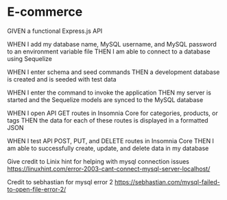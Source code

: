 # E-commerce


GIVEN a functional Express.js API

WHEN I add my database name, MySQL username, and MySQL password to an environment variable file
THEN I am able to connect to a database using Sequelize

WHEN I enter schema and seed commands
THEN a development database is created and is seeded with test data

WHEN I enter the command to invoke the application
THEN my server is started and the Sequelize models are synced to the MySQL database

WHEN I open API GET routes in Insomnia Core for categories, products, or tags
THEN the data for each of these routes is displayed in a formatted JSON

WHEN I test API POST, PUT, and DELETE routes in Insomnia Core
THEN I am able to successfully create, update, and delete data in my database




Give credit to Linix hint for helping with mysql connection issues 
https://linuxhint.com/error-2003-cant-connect-mysql-server-localhost/

Credit to sebhastian for mysql error 2
https://sebhastian.com/mysql-failed-to-open-file-error-2/